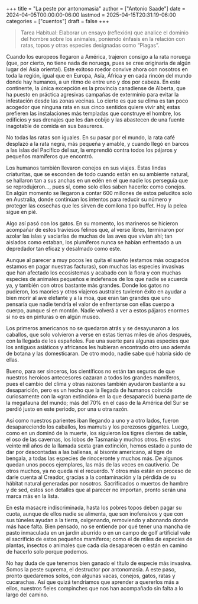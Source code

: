 +++
title = "La peste por antonomasia"
author = ["Antonio Saade"]
date = 2024-04-05T00:00:00-06:00
lastmod = 2025-04-15T20:31:19-06:00
categories = ["cuentos"]
draft = false
+++

> Tarea Habitual: Elaborar un ensayo (reflexión) que analice el dominio del hombre sobre los animales, poniendo énfasis en la relación con ratas, topos y otras especies designadas como “Plagas”.

Cuando los europeos llegaron a América, trajeron consigo a la rata noruega (que, por cierto, no tiene nada de noruega, pues se cree originaria de algún lugar del Asia oriental). Este exitoso roedor convive ahora con nosotros en toda la región, igual que en Europa, Asía, África y en cada rincón del mundo donde hay humanos, a un ritmo de entre uno y dos por cabeza. En este continente, la única excepción es la provincia canadiense de Alberta, que ha puesto en práctica agresivas campañas de exterminio para evitar la infestación desde las zonas vecinas. Lo cierto es que su clima es tan poco acogedor que ninguna rata en sus cinco sentidos quiere vivir ahí; estas prefieren las instalaciones más templadas que construye el hombre, los edificios y sus drenajes que les dan cobijo y las abastecen de una fuente inagotable de comida en sus basureros.

No todas las ratas son iguales. En su pasar por el mundo, la rata café desplazó a la rata negra, más pequeña y amable, y cuando llegó en barcos a las islas del Pacífico del sur, la emprendió contra todos los pájaros y pequeños mamíferos que encontró.

Los humanos también llevaron conejos en sus viajes. Estas lindas criaturitas, que se esconden de todo cuando están en su ambiente natural, se hallaron tan a sus anchas en un edén en el que nadie los perseguía que se reprodujeron…, pues sí, como solo ellos saben hacerlo: como conejos. En algún momento se llegaron a contar 600 millones de estos peluditos solo en Australia, donde continúan los intentos para reducir su número y proteger las cosechas que les sirven de comilona tipo buffet. Hoy la pelea sigue en pié.

Algo así pasó con los gatos. En su momento, los marineros se hicieron acompañar de estos traviesos felinos que, al verse libres, terminaron por azolar las islas y vaciarlas de muchas de las aves que vivían ahí; tan aislados como estaban, los plumíferos nunca se habían enfrentado a un depredador tan eficaz y desalmado como este.

Aunque al parecer a muy pocos les quita el sueño (estamos más ocupados estamos en pagar nuestras facturas), son muchas las especies invasivas que han afectado los ecosistemas y acabado con la flora y con muchas especies de animales pequeños e indefensos de los que nadie se acuerda ya, y también con otros bastante más grandes. Donde los gatos no pudieron, los maoríes y otros viajeros australes tuvieron éxito en ayudar a bien morir al ave elefante y a la moa, que eran tan grandes que uno pensaría que nadie tendría el valor de enfrentarse con ellas cuerpo a cuerpo, aunque si en montón. Nadie volverá a ver a estos pájaros enormes si no es en pinturas o en algún museo.

Los primeros americanos no se quedaron atrás y se desayunaron a los caballos, que solo volvieron a verse en estas tierras miles de años después, con la llegada de los españoles. Fue una suerte para algunas especies que los antiguos asiáticos y africanos les hubieran encontrado otro uso además de botana y las domesticaran. De otro modo, nadie sabe qué habría sido de ellas.

Bueno, para ser sinceros, los científicos no están tan seguros de que nuestros heroicos antecesores cazaran a todos los grandes mamíferos, pues el cambio del clima y otras razones también ayudaron bastante a su desaparición, pero es un hecho que la llegada de humanos coincide curiosamente con la «gran extinción» en la que desapareció buena parte de la megafauna del mundo; más del 70% en el caso de la América del Sur se perdió justo en este periodo, por una u otra razón.

Así como nuestros parientes iban llegando a uno y a otro lados, fueron desapareciendo los caballos, los mamuts y los perezosos gigantes. Luego, como en un dominó de la muerte, los siguieron los tigres dientes de sable, el oso de las cavernas, los lobos de Tasmania y muchos otros. En estos veinte mil años de la llamada sexta gran extinción, hemos estado a punto de dar por descontadas a las ballenas, al bisonte americano, al tigre de bengala, a todas las especies de rinoceronte y muchos más. De algunos quedan unos pocos ejemplares, las más de las veces en cautiverio. De otros muchos, ya no queda ni el recuerdo. Y otros más están en proceso de darle cuenta al Creador, gracias a la contaminación y la pérdida de su hábitat natural generadas por nosotros. Sacrificados o muertos de hambre y de sed, estos son detalles que al parecer no importan, pronto serán una marca más en la lista.

En esta masacre indiscriminada, hasta los pobres topos deben pagar su cuota, aunque de ellos nadie se alimenta, que son inofensivos y que con sus túneles ayudan a la tierra, oxigenando, removiendo y abonando donde más hace falta. Bien pensado, no se entiende por qué tener una mancha de pasto inmaculada en un jardín aburrido o en un campo de golf artificial vale el sacrificio de estos pequeños mamíferos; como el de miles de especies de plantas, insectos o animales que cada día desaparecen o están en camino de hacerlo solo porque podemos.

No hay duda de que tenemos bien ganado el título de especie más invasiva. Somos la peste suprema, el destructor por antonomasia. A este paso, pronto quedaremos solos, con algunas vacas, conejos, gatos, ratas y cucarachas. Así que quizá tendríamos que aprender a quererlos más a ellos, nuestros fieles compinches que nos han acompañado sin falta a lo largo del camino.
